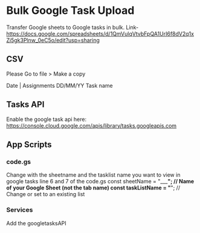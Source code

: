 # Bulk Google Task Upload
Transfer Google sheets to Google tasks in bulk.
Link- https://docs.google.com/spreadsheets/d/1QmVulqVtvbFpQA1UrI6f8dV2q1xZi5gk3Plnw_0eC5o/edit?usp=sharing

## CSV
Please Go to file > Make a copy

Date      | Assignments
DD/MM/YY    Task name

## Tasks API
Enable the google task api here: https://console.cloud.google.com/apis/library/tasks.googleapis.com

## App Scripts
### code.gs
Change with the sheetname and the tasklist name you want to view in google tasks
line 6 and 7 of the code.gs
  const sheetName = "_____________________"; // Name of your Google Sheet (not the tab name)
  const taskListName = "__________________"; // Change or set to an existing list
### Services
Add the googletasksAPI
